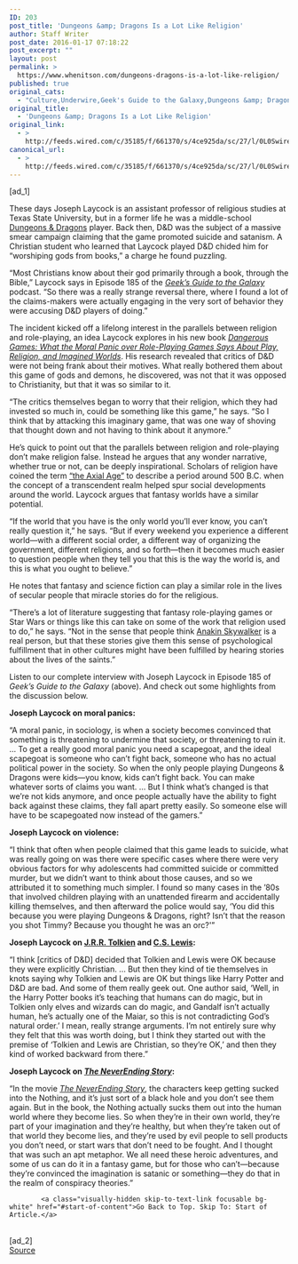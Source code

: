 ```yaml
---
ID: 203
post_title: 'Dungeons &amp; Dragons Is a Lot Like Religion'
author: Staff Writer
post_date: 2016-01-17 07:18:22
post_excerpt: ""
layout: post
permalink: >
  https://www.whenitson.com/dungeons-dragons-is-a-lot-like-religion/
published: true
original_cats:
  - "Culture,Underwire,Geek's Guide to the Galaxy,Dungeons &amp; Dragons,Joseph Laycock"
original_title:
  - 'Dungeons &amp; Dragons Is a Lot Like Religion'
original_link:
  - >
    http://feeds.wired.com/c/35185/f/661370/s/4ce925da/sc/27/l/0L0Swired0N0C20A160C0A10Cgeeks0Eguide0Ejoseph0Elaycock0C/story01.htm
canonical_url:
  - >
    http://feeds.wired.com/c/35185/f/661370/s/4ce925da/sc/27/l/0L0Swired0N0C20A160C0A10Cgeeks0Eguide0Ejoseph0Elaycock0C/story01.htm
---
```

 [ad_1]
<br><div id=""><p>These days Joseph Laycock is an assistant professor of religious studies at Texas State University, but in a former life he was a middle-school <a href="https://en.wikipedia.org/wiki/Dungeons_%26_Dragons" target="_blank">Dungeons &amp; Dragons</a> player. Back then, D&amp;D was the subject of a massive smear campaign claiming that the game promoted suicide and satanism. A Christian student who learned that Laycock played D&amp;D chided him for “worshiping gods from books,” a charge he found puzzling.</p>
<p>“Most Christians know about their god primarily through a book, through the Bible,” Laycock says in Episode 185 of the <a href="http://www.geeksguideshow.com" target="_blank"><em>Geek’s Guide to the Galaxy</em></a> podcast. “So there was a really strange reversal there, where I found a lot of the claims-makers were actually engaging in the very sort of behavior they were accusing D&amp;D players of doing.” </p>



<p>The incident kicked off a lifelong interest in the parallels between religion and role-playing, an idea Laycock explores in his new book <a href="http://www.ucpress.edu/book.php?isbn=9780520284920" target="_blank"><em>Dangerous Games: What the Moral Panic over Role-Playing Games Says About Play, Religion, and Imagined Worlds</em></a>. His research revealed that critics of D&amp;D were not being frank about their motives. What really bothered them about this game of gods and demons, he discovered, was not that it was opposed to Christianity, but that it was so similar to it.</p>
<p>“The critics themselves began to worry that their religion, which they had invested so much in, could be something like this game,” he says. “So I think that by attacking this imaginary game, that was one way of shoving that thought down and not having to think about it anymore.”</p>
<p>He’s quick to point out that the parallels between religion and role-playing don’t make religion false. Instead he argues that any wonder narrative, whether true or not, can be deeply inspirational. Scholars of religion have coined the term <a href="https://en.wikipedia.org/wiki/Axial_Age" target="_blank">“the Axial Age”</a> to describe a period around 500 B.C. when the concept of a transcendent realm helped spur social developments around the world. Laycock argues that fantasy worlds have a similar potential.</p>
<p>“If the world that you have is the only world you’ll ever know, you can’t really question it,” he says. “But if every weekend you experience a different world—with a different social order, a different way of organizing the government, different religions, and so forth—then it becomes much easier to question people when they tell you that this is the way the world is, and this is what you ought to believe.”</p>
<p>He notes that fantasy and science fiction can play a similar role in the lives of secular people that miracle stories do for the religious.</p>
<p>“There’s a lot of literature suggesting that fantasy role-playing games or Star Wars or things like this can take on some of the work that religion used to do,” he says. “Not in the sense that people think <a href="https://en.wikipedia.org/wiki/Darth_Vader" target="_blank">Anakin Skywalker</a> is a real person, but that these stories give them this sense of psychological fulfillment that in other cultures might have been fulfilled by hearing stories about the lives of the saints.”</p>
<p>Listen to our complete interview with Joseph Laycock in Episode 185 of <em>Geek’s Guide to the Galaxy</em> (above). And check out some highlights from the discussion below.</p>
<p><strong>Joseph Laycock on moral panics:</strong></p>
<p>“A moral panic, in sociology, is when a society becomes convinced that something is threatening to undermine that society, or threatening to ruin it. … To get a really good moral panic you need a scapegoat, and the ideal scapegoat is someone who can’t fight back, someone who has no actual political power in the society. So when the only people playing Dungeons &amp; Dragons were kids—you know, kids can’t fight back. You can make whatever sorts of claims you want. … But I think what’s changed is that we’re not kids anymore, and once people actually have the ability to fight back against these claims, they fall apart pretty easily. So someone else will have to be scapegoated now instead of the gamers.”</p>
<p><strong>Joseph Laycock on violence:</strong></p>
<p>“I think that often when people claimed that this game leads to suicide, what was really going on was there were specific cases where there were very obvious factors for why adolescents had committed suicide or committed murder, but we didn’t want to think about those causes, and so we attributed it to something much simpler. I found so many cases in the ’80s that involved children playing with an unattended firearm and accidentally killing themselves, and then afterward the police would say, ‘You did this because you were playing Dungeons &amp; Dragons, right? Isn’t that the reason you shot Timmy? Because you thought he was an orc?'”</p>
<p><strong>Joseph Laycock on <a href="https://en.wikipedia.org/wiki/J._R._R._Tolkien" target="_blank">J.R.R. Tolkien</a> and <a href="https://en.wikipedia.org/wiki/C._S._Lewis" target="_blank">C.S. Lewis</a>:</strong></p>
<p>“I think [critics of D&amp;D] decided that Tolkien and Lewis were OK because they were explicitly Christian. … But then they kind of tie themselves in knots saying why Tolkien and Lewis are OK but things like Harry Potter and D&amp;D are bad. And some of them really geek out. One author said, ‘Well, in the Harry Potter books it’s teaching that humans can do magic, but in Tolkien only elves and wizards can do magic, and Gandalf isn’t actually human, he’s actually one of the Maiar, so this is not contradicting God’s natural order.’ I mean, really strange arguments. I’m not entirely sure why they felt that this was worth doing, but I think they started out with the premise of ‘Tolkien and Lewis are Christian, so they’re OK,’ and then they kind of worked backward from there.”</p>
<p><strong>Joseph Laycock on <a href="https://en.wikipedia.org/wiki/The_Neverending_Story" target="_blank"><em>The NeverEnding Story</em></a>:</strong></p>
<p>“In the movie <a href="https://en.wikipedia.org/wiki/The_NeverEnding_Story_%28film%29" target="_blank"><em>The NeverEnding Story</em></a>, the characters keep getting sucked into the Nothing, and it’s just sort of a black hole and you don’t see them again. But in the book, the Nothing actually sucks them out into the human world where they become lies. So when they’re in their own world, they’re part of your imagination and they’re healthy, but when they’re taken out of that world they become lies, and they’re used by evil people to sell products you don’t need, or start wars that don’t need to be fought. And I thought that was such an apt metaphor. We all need these heroic adventures, and some of us can do it in a fantasy game, but for those who can’t—because they’re convinced the imagination is satanic or something—they do that in the realm of conspiracy theories.”</p>

			<a class="visually-hidden skip-to-text-link focusable bg-white" href="#start-of-content">Go Back to Top. Skip To: Start of Article.</a>

			
</div>
<br>[ad_2]
<br><a href="http://feeds.wired.com/c/35185/f/661370/s/4ce925da/sc/27/l/0L0Swired0N0C20A160C0A10Cgeeks0Eguide0Ejoseph0Elaycock0C/story01.htm">Source </a>